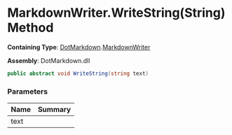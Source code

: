 # MarkdownWriter\.WriteString\(String\) Method

**Containing Type**: [DotMarkdown](../../README.md)\.[MarkdownWriter](../README.md)

**Assembly**: DotMarkdown\.dll

```csharp
public abstract void WriteString(string text)
```

### Parameters

| Name | Summary |
| ---- | ------- |
| text | |

